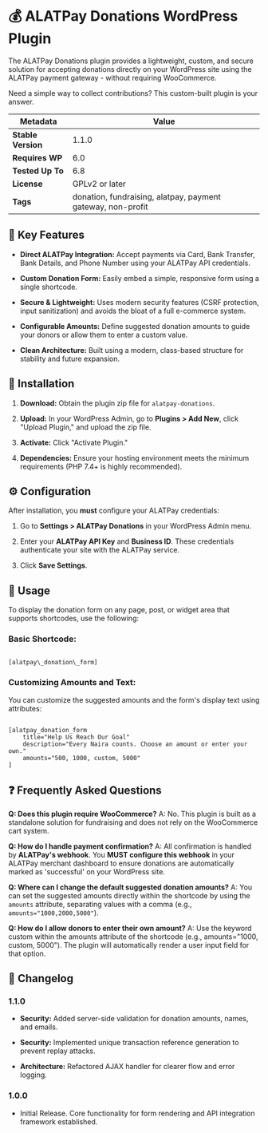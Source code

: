 # 💰 ALATPay Donations WordPress Plugin
The ALATPay Donations plugin provides a lightweight, custom, and secure solution for accepting donations directly on your WordPress site using the ALATPay payment gateway - without requiring WooCommerce.

Need a simple way to collect contributions? This custom-built plugin is your answer. 

| Metadata | Value | 
| ----- | ----- | 
| **Stable Version** | 1.1.0 | 
| **Requires WP** | 6.0 | 
| **Tested Up To** | 6.8 | 
| **License** | GPLv2 or later | 
| **Tags** | donation, fundraising, alatpay, payment gateway, non-profit | 

## 🚀 Key Features

* **Direct ALATPay Integration:** Accept payments via Card, Bank Transfer, Bank Details, and Phone Number using your ALATPay API credentials.

* **Custom Donation Form:** Easily embed a simple, responsive form using a single shortcode.

* **Secure & Lightweight:** Uses modern security features (CSRF protection, input sanitization) and avoids the bloat of a full e-commerce system.

* **Configurable Amounts:** Define suggested donation amounts to guide your donors or allow them to enter a custom value.

* **Clean Architecture:** Built using a modern, class-based structure for stability and future expansion.

## 💾 Installation

1. **Download:** Obtain the plugin zip file for `alatpay-donations`.

2. **Upload:** In your WordPress Admin, go to **Plugins > Add New**, click "Upload Plugin," and upload the zip file.

3. **Activate:** Click "Activate Plugin."

4. **Dependencies:** Ensure your hosting environment meets the minimum requirements (PHP 7.4+ is highly recommended).

## ⚙️ Configuration

After installation, you **must** configure your ALATPay credentials:

1. Go to **Settings > ALATPay Donations** in your WordPress Admin menu.

2. Enter your **ALATPay API Key** and **Business ID**. These credentials authenticate your site with the ALATPay service.

3. Click **Save Settings**.

## 📝 Usage

To display the donation form on any page, post, or widget area that supports shortcodes, use the following:

### Basic Shortcode:

```

[alatpay\_donation\_form]

```

### Customizing Amounts and Text:

You can customize the suggested amounts and the form's display text using attributes:

```

[alatpay_donation_form 
    title="Help Us Reach Our Goal" 
    description="Every Naira counts. Choose an amount or enter your own." 
    amounts="500, 1000, custom, 5000"
]
```

## ❓ Frequently Asked Questions

**Q: Does this plugin require WooCommerce?**
A: No. This plugin is built as a standalone solution for fundraising and does not rely on the WooCommerce cart system.

**Q: How do I handle payment confirmation?**
A: All confirmation is handled by **ALATPay's webhook**. You **MUST configure this webhook** in your ALATPay merchant dashboard to ensure donations are automatically marked as 'successful' on your WordPress site.

**Q: Where can I change the default suggested donation amounts?**
A: You can set the suggested amounts directly within the shortcode by using the `amounts` attribute, separating values with a comma (e.g., `amounts="1000,2000,5000"`).

**Q: How do I allow donors to enter their own amount?**
A: Use the keyword custom within the amounts attribute of the shortcode (e.g., amounts="1000, custom, 5000"). The plugin will automatically render a user input field for that option.

## 📜 Changelog

### 1.1.0

* **Security:** Added server-side validation for donation amounts, names, and emails.

* **Security:** Implemented unique transaction reference generation to prevent replay attacks.

* **Architecture:** Refactored AJAX handler for clearer flow and error logging.

### 1.0.0

* Initial Release. Core functionality for form rendering and API integration framework established.
```